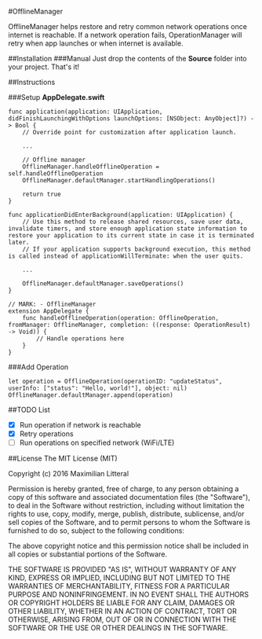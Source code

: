 #OfflineManager

OfflineManager helps restore and retry common network operations once internet is reachable. If a network operation fails, OperationManager will retry when app launches or when internet is available.

##Installation
###Manual
Just drop the contents of the **Source** folder into your project. That's it!

##Instructions

###Setup
**AppDelegate.swift**
```
func application(application: UIApplication, didFinishLaunchingWithOptions launchOptions: [NSObject: AnyObject]?) -> Bool {
    // Override point for customization after application launch.
    
    ...
            
    // Offline manager
    OfflineManager.handleOfflineOperation = self.handleOfflineOperation
    OfflineManager.defaultManager.startHandlingOperations()
            
    return true
}

func applicationDidEnterBackground(application: UIApplication) {
    // Use this method to release shared resources, save user data, invalidate timers, and store enough application state information to restore your application to its current state in case it is terminated later.
    // If your application supports background execution, this method is called instead of applicationWillTerminate: when the user quits.
    
    ...
    
    OfflineManager.defaultManager.saveOperations()
}

// MARK: - OfflineManager
extension AppDelegate {
    func handleOfflineOperation(operation: OfflineOperation, fromManager: OfflineManager, completion: ((response: OperationResult) -> Void)) {
        // Handle operations here
    }
}

```

###Add Operation
```
let operation = OfflineOperation(operationID: "updateStatus", userInfo: ["status": "Hello, world!"], object: nil)
OfflineManager.defaultManager.append(operation)
```

##TODO List
- [x] Run operation if network is reachable
- [x] Retry operations
- [ ] Run operations on specified network (WiFi/LTE)

##License
The MIT License (MIT)

Copyright (c) 2016 Maximilian Litteral

Permission is hereby granted, free of charge, to any person obtaining a copy of this software and associated documentation files (the "Software"), to deal in the Software without restriction, including without limitation the rights to use, copy, modify, merge, publish, distribute, sublicense, and/or sell copies of the Software, and to permit persons to whom the Software is furnished to do so, subject to the following conditions:

The above copyright notice and this permission notice shall be included in all copies or substantial portions of the Software.

THE SOFTWARE IS PROVIDED "AS IS", WITHOUT WARRANTY OF ANY KIND, EXPRESS OR IMPLIED, INCLUDING BUT NOT LIMITED TO THE WARRANTIES OF MERCHANTABILITY, FITNESS FOR A PARTICULAR PURPOSE AND NONINFRINGEMENT. IN NO EVENT SHALL THE AUTHORS OR COPYRIGHT HOLDERS BE LIABLE FOR ANY CLAIM, DAMAGES OR OTHER LIABILITY, WHETHER IN AN ACTION OF CONTRACT, TORT OR OTHERWISE, ARISING FROM, OUT OF OR IN CONNECTION WITH THE SOFTWARE OR THE USE OR OTHER DEALINGS IN THE SOFTWARE.
